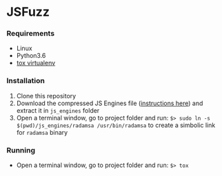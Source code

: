 # JSFuzz
### Requirements
- Linux
- Python3.6
- [tox virtualenv](https://tox.readthedocs.io/en/latest/)

### Installation
1. Clone this repository
2. Download the compressed JS Engines file ([instructions here](https://github.com/damorim/jsfuzz/blob/master/js_engines/README_download_executables)) and extract it in `js_engines` folder
3. Open a terminal window, go to project folder and run: `$> sudo ln -s $(pwd)/js_engines/radamsa /usr/bin/radamsa` to create a simbolic link for `radamsa` binary

### Running
- Open a terminal window, go to project folder and run: `$> tox`
